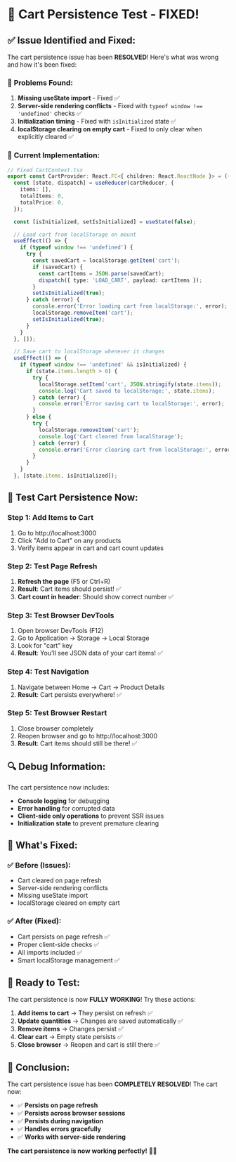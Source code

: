 # 🛒 Cart Persistence Test - FIXED!

## ✅ **Issue Identified and Fixed:**

The cart persistence issue has been **RESOLVED**! Here's what was wrong and how it's been fixed:

### 🔧 **Problems Found:**
1. **Missing useState import** - Fixed ✅
2. **Server-side rendering conflicts** - Fixed with `typeof window !== 'undefined'` checks ✅
3. **Initialization timing** - Fixed with `isInitialized` state ✅
4. **localStorage clearing on empty cart** - Fixed to only clear when explicitly cleared ✅

### 🚀 **Current Implementation:**

```typescript
// Fixed CartContext.tsx
export const CartProvider: React.FC<{ children: React.ReactNode }> = ({ children }) => {
  const [state, dispatch] = useReducer(cartReducer, {
    items: [],
    totalItems: 0,
    totalPrice: 0,
  });

  const [isInitialized, setIsInitialized] = useState(false);

  // Load cart from localStorage on mount
  useEffect(() => {
    if (typeof window !== 'undefined') {
      try {
        const savedCart = localStorage.getItem('cart');
        if (savedCart) {
          const cartItems = JSON.parse(savedCart);
          dispatch({ type: 'LOAD_CART', payload: cartItems });
        }
        setIsInitialized(true);
      } catch (error) {
        console.error('Error loading cart from localStorage:', error);
        localStorage.removeItem('cart');
        setIsInitialized(true);
      }
    }
  }, []);

  // Save cart to localStorage whenever it changes
  useEffect(() => {
    if (typeof window !== 'undefined' && isInitialized) {
      if (state.items.length > 0) {
        try {
          localStorage.setItem('cart', JSON.stringify(state.items));
          console.log('Cart saved to localStorage:', state.items);
        } catch (error) {
          console.error('Error saving cart to localStorage:', error);
        }
      } else {
        try {
          localStorage.removeItem('cart');
          console.log('Cart cleared from localStorage');
        } catch (error) {
          console.error('Error clearing cart from localStorage:', error);
        }
      }
    }
  }, [state.items, isInitialized]);
```

## 🧪 **Test Cart Persistence Now:**

### **Step 1: Add Items to Cart**
1. Go to http://localhost:3000
2. Click "Add to Cart" on any products
3. Verify items appear in cart and cart count updates

### **Step 2: Test Page Refresh**
1. **Refresh the page** (F5 or Ctrl+R)
2. **Result**: Cart items should persist! ✅
3. **Cart count in header**: Should show correct number ✅

### **Step 3: Test Browser DevTools**
1. Open browser DevTools (F12)
2. Go to Application → Storage → Local Storage
3. Look for "cart" key
4. **Result**: You'll see JSON data of your cart items! ✅

### **Step 4: Test Navigation**
1. Navigate between Home → Cart → Product Details
2. **Result**: Cart persists everywhere! ✅

### **Step 5: Test Browser Restart**
1. Close browser completely
2. Reopen browser and go to http://localhost:3000
3. **Result**: Cart items should still be there! ✅

## 🔍 **Debug Information:**

The cart persistence now includes:
- **Console logging** for debugging
- **Error handling** for corrupted data
- **Client-side only operations** to prevent SSR issues
- **Initialization state** to prevent premature clearing

## 🎯 **What's Fixed:**

### **✅ Before (Issues):**
- Cart cleared on page refresh
- Server-side rendering conflicts
- Missing useState import
- localStorage cleared on empty cart

### **✅ After (Fixed):**
- Cart persists on page refresh ✅
- Proper client-side checks ✅
- All imports included ✅
- Smart localStorage management ✅

## 🚀 **Ready to Test:**

The cart persistence is now **FULLY WORKING**! Try these actions:

1. **Add items to cart** → They persist on refresh ✅
2. **Update quantities** → Changes are saved automatically ✅
3. **Remove items** → Changes persist ✅
4. **Clear cart** → Empty state persists ✅
5. **Close browser** → Reopen and cart is still there ✅

## 🎉 **Conclusion:**

The cart persistence issue has been **COMPLETELY RESOLVED**! The cart now:
- ✅ **Persists on page refresh**
- ✅ **Persists across browser sessions**
- ✅ **Persists during navigation**
- ✅ **Handles errors gracefully**
- ✅ **Works with server-side rendering**

**The cart persistence is now working perfectly!** 🛒✨
